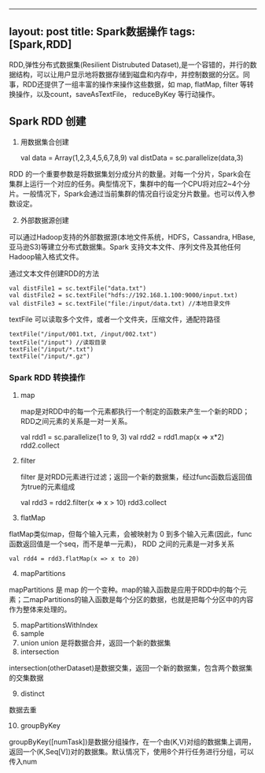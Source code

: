 
---
layout: post
title: Spark数据操作
tags: [Spark,RDD]
---

RDD,弹性分布式数据集(Resilient Distrubuted Dataset),是一个容错的，并行的数据结构，可以让用户显示地将数据存储到磁盘和内存中，并控制数据的分区。同事，RDD还提供了一组丰富的操作来操作这些数据，如 map, flatMap, filter 等转换操作，以及count，saveAsTextFile， reduceByKey 等行动操作。

<!-- more -->

## Spark RDD 创建

1. 用数据集合创建

    val data = Array(1,2,3,4,5,6,7,8,9)
    val distData = sc.parallelize(data,3)

RDD 的一个重要参数是将数据集划分成分片的数量。对每一个分片，Spark会在集群上运行一个对应的任务。典型情况下，集群中的每一个CPU将对应2~4个分片。一般情况下，Spark会通过当前集群的情况自行设定分片数量。也可以传入参数设定。

2. 外部数据源创建

可以通过Hadoop支持的外部数据源(本地文件系统，HDFS，Cassandra, HBase, 亚马逊S3)等建立分布式数据集。Spark 支持文本文件、序列文件及其他任何Hadoop输入格式文件。

通过文本文件创建RDD的方法

    val distFile1 = sc.textFile("data.txt")
    val distFile2 = sc.textFile("hdfs://192.168.1.100:9000/input.txt)
    val distFile3 = sc.textFile("file:/input/data.txt) //本地目录文件

textFile 可以读取多个文件，或者一个文件夹，压缩文件，通配符路径

    textFile("/input/001.txt, /input/002.txt")
    textFile("/input") //读取目录
    textFile("/input/*.txt")
    textFile("/input/*.gz")  

### Spark RDD 转换操作

1. map

    map是对RDD中的每一个元素都执行一个制定的函数来产生一个新的RDD；RDD之间元素的关系是一对一关系。

    val rdd1 = sc.parallelize(1 to 9, 3)
    val rdd2 = rdd1.map(x => x*2)
    rdd2.collect

2. filter

    filter 是对RDD元素进行过滤；返回一个新的数据集，经过func函数后返回值为true的元素组成

    val rdd3 = rdd2.filter(x => x > 10)
    rdd3.collect

3. flatMap

flatMap类似map，但每个输入元素，会被映射为 0 到多个输入元素(因此，func函数返回值是一个seq，而不是单一元素)， RDD 之间的元素是一对多关系

    val rdd4 = rdd3.flatMap(x => x to 20)

4. mapPartitions

mapPartitions 是 map 的一个变种。map的输入函数是应用于RDD中的每个元素；二mapPartitions的输入函数是每个分区的数据，也就是把每个分区中的内容作为整体来处理的。

5. mapPartitionsWithIndex
6. sample
7. union
    union 是将数据合并，返回一个新的数据集
8. intersection

intersection(otherDataset)是数据交集，返回一个新的数据集，包含两个数据集的交集数据

9. distinct

数据去重

10. groupByKey

groupByKey([numTask])是数据分组操作，在一个由(K,V)对组的数据集上调用，返回一个(K,Seq[V])对的数据集。默认情况下，使用8个并行任务进行分组，可以传入num
